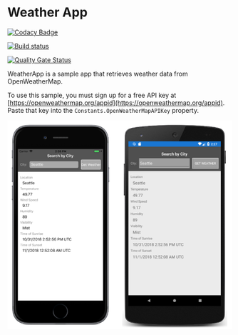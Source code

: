 # Weather App

[![Codacy Badge](https://api.codacy.com/project/badge/Grade/b66d2477a3194e59aae26a82163b61d3)](https://app.codacy.com/manual/srivatsams/weather-app?utm_source=github.com&utm_medium=referral&utm_content=srivatsamarichi/weather-app&utm_campaign=Badge_Grade_Settings)

[![Build status](https://build.appcenter.ms/v0.1/apps/d9080f57-9301-456a-b339-2b3c3bed3f9b/branches/master/badge)](https://appcenter.ms)

[![Quality Gate Status](https://sonarcloud.io/api/project_badges/measure?project=srivatsamarichi_weather-app&metric=alert_status)](https://sonarcloud.io/dashboard?id=srivatsamarichi_weather-app)

WeatherApp is a sample app that retrieves weather data from OpenWeatherMap.

To use this sample, you must sign up for a free API key at [https://openweathermap.org/appid](https://openweathermap.org/appid). Paste that key into the `Constants.OpenWeatherMapAPIKey` property.

![Weather App application screenshot](Screenshots/01All.png "Weather App application screenshot")
